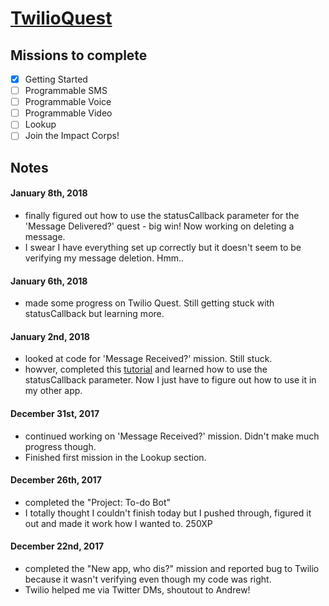 # [TwilioQuest](https://www.twilio.com/quest/)  

## Missions to complete
- [X] Getting Started
- [ ] Programmable SMS
- [ ] Programmable Voice
- [ ] Programmable Video
- [ ] Lookup
- [ ] Join the Impact Corps!

## Notes
#### January 8th, 2018
- finally figured out how to use the statusCallback parameter for the 'Message Delivered?' quest - big win! Now working on deleting a message.
- I swear I have everything set up correctly but it doesn't seem to be verifying my message deletion. Hmm..

#### January 6th, 2018
- made some progress on Twilio Quest. Still getting stuck with statusCallback but learning more.

#### January 2nd, 2018
- looked at code for 'Message Received?' mission. Still stuck.
- howver, completed this [tutorial](https://www.twilio.com/docs/guides/how-to-confirm-delivery-in-node-js) and learned how to use the statusCallback parameter. Now I just have to figure out how to use it in my other app.

#### December 31st, 2017
- continued working on 'Message Received?' mission. Didn't make much progress though.
- Finished first mission in the Lookup section.

#### December 26th, 2017
- completed the "Project: To-do Bot"
- I totally thought I couldn't finish today but I pushed through, figured it out and made it work how I wanted to. 250XP

#### December 22nd, 2017
- completed the "New app, who dis?" mission and reported bug to Twilio because it wasn't verifying even though my code was right.
- Twilio helped me via Twitter DMs, shoutout to Andrew!


